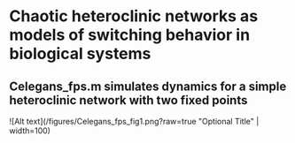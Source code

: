 # Chaotic heteroclinic networks as models of switching behavior in biological systems

## **Celegans_fps.m** simulates dynamics for a simple heteroclinic network with two fixed points


![Alt text](/figures/Celegans_fps_fig1.png?raw=true "Optional Title" | width=100)
